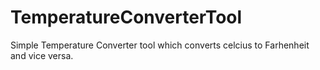 # TemperatureConverterTool
Simple Temperature Converter tool which converts celcius to Farhenheit and vice versa.
